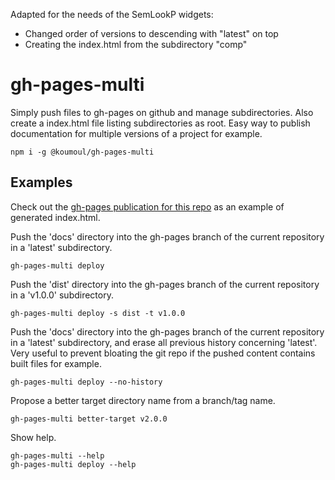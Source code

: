 Adapted for the needs of the SemLookP widgets:
- Changed order of versions to descending with "latest" on top
- Creating the index.html from the subdirectory "comp"

# gh-pages-multi

Simply push files to gh-pages on github and manage subdirectories. Also create a index.html file listing subdirectories as root. Easy way to publish documentation for multiple versions of a project for example.

    npm i -g @koumoul/gh-pages-multi

## Examples

Check out the [gh-pages publication for this repo](https://koumoul-dev.github.io/gh-pages-multi/) as an example of generated index.html.

Push the 'docs' directory into the gh-pages branch of the current repository in a 'latest' subdirectory.

    gh-pages-multi deploy

Push the 'dist' directory into the gh-pages branch of the current repository in a 'v1.0.0' subdirectory.

    gh-pages-multi deploy -s dist -t v1.0.0

Push the 'docs' directory into the gh-pages branch of the current repository in a 'latest' subdirectory, and erase all previous history concerning 'latest'. Very useful to prevent bloating the git repo if the pushed content contains built files for example.

    gh-pages-multi deploy --no-history

Propose a better target directory name from a branch/tag name.

    gh-pages-multi better-target v2.0.0

Show help.

    gh-pages-multi --help
    gh-pages-multi deploy --help
